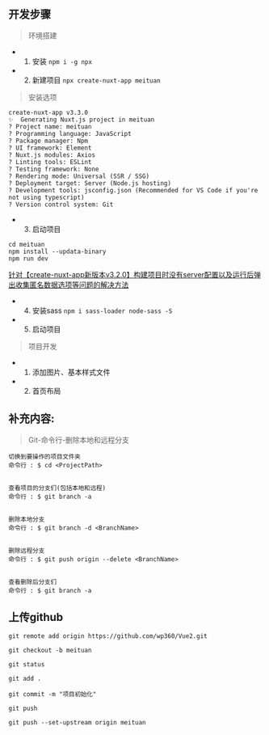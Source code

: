 ## 开发步骤

> 环境搭建

* 1. 安装
`npm i -g npx`

* 2. 新建项目
`npx create-nuxt-app meituan`

> 安装选项
```
create-nuxt-app v3.3.0
✨  Generating Nuxt.js project in meituan
? Project name: meituan
? Programming language: JavaScript
? Package manager: Npm
? UI framework: Element
? Nuxt.js modules: Axios
? Linting tools: ESLint
? Testing framework: None
? Rendering mode: Universal (SSR / SSG)
? Deployment target: Server (Node.js hosting)
? Development tools: jsconfig.json (Recommended for VS Code if you're not using typescript)
? Version control system: Git
```

* 3. 启动项目
```
cd meituan
npm install --updata-binary
npm run dev
```

[针对【create-nuxt-app新版本v3.2.0】构建项目时没有server配置以及运行后弹出收集匿名数据选项等问题的解决方法](https://blog.csdn.net/jokerjiaojiao/article/details/108041009)

* 4. 安装sass
`npm i sass-loader node-sass -S`

* 5. 启动项目

> 项目开发

* 1. 添加图片、基本样式文件

* 2. 首页布局

## 补充内容:

> Git-命令行-删除本地和远程分支
```
切换到要操作的项目文件夹
命令行 : $ cd <ProjectPath>


查看项目的分支们(包括本地和远程)
命令行 : $ git branch -a


删除本地分支
命令行 : $ git branch -d <BranchName>


删除远程分支
命令行 : $ git push origin --delete <BranchName>


查看删除后分支们
命令行 : $ git branch -a
```

## 上传github
```
git remote add origin https://github.com/wp360/Vue2.git

git checkout -b meituan

git status

git add .

git commit -m "项目初始化"

git push

git push --set-upstream origin meituan
```